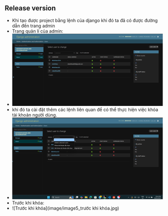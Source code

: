 ## Release version
- Khi tạo được project bằng lệnh của django khi đó ta đã có được đường dẫn đến trang admin
- Trang quản lí của admin:
- ![Trang quản lí user](image/image3_manage_user.jpg)
- khi đó ta cài đặt thêm các lệnh liên quan để có thể thực hiện việc khóa tài khoản người dùng.
- ![quyền khóa người dùng](image/image4_block_open.jpg)
- Trước khi khóa:
- ![Trước khi khóa](image/image5_trước khi khóa.jpg)

